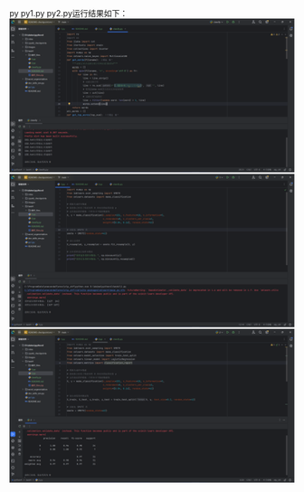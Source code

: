 py py1.py py2.py运行结果如下：
<img src="https://github.com/chf910/GetDemo1/blob/main/images/py41.png" width="800" alt="截图一">
<img src="https://github.com/chf910/GetDemo1/blob/main/images/py42.png" width="800" alt="截图二">
<img src="https://github.com/chf910/GetDemo1/blob/main/images/py43.png" width="800" alt="截图三">